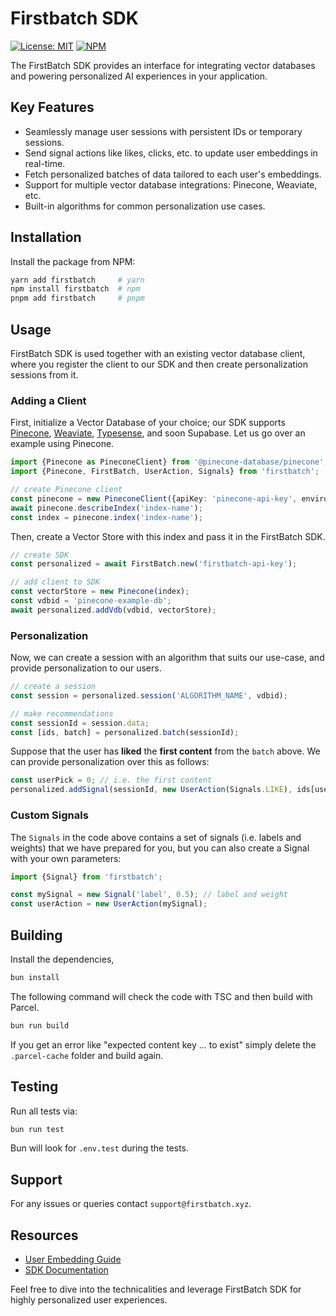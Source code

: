 # Firstbatch SDK

[![License: MIT](https://img.shields.io/badge/license-MIT-yellow.svg)](https://opensource.org/licenses/MIT)
[![NPM](https://img.shields.io/npm/v/firstbatch?logo=npm&color=CB3837)](https://www.npmjs.com/package/firstbatch)

The FirstBatch SDK provides an interface for integrating vector databases and powering personalized AI experiences in your application.

## Key Features

- Seamlessly manage user sessions with persistent IDs or temporary sessions.
- Send signal actions like likes, clicks, etc. to update user embeddings in real-time.
- Fetch personalized batches of data tailored to each user's embeddings.
- Support for multiple vector database integrations: Pinecone, Weaviate, etc.
- Built-in algorithms for common personalization use cases.

## Installation

Install the package from NPM:

```sh
yarn add firstbatch     # yarn
npm install firstbatch  # npm
pnpm add firstbatch     # pnpm
```

## Usage

FirstBatch SDK is used together with an existing vector database client, where you register the client to our SDK and then create personalization sessions from it.

### Adding a Client

First, initialize a Vector Database of your choice; our SDK supports [Pinecone](https://www.npmjs.com/package/@pinecone-database/pinecone), [Weaviate](https://www.npmjs.com/package/weaviate-ts-client), [Typesense](https://www.npmjs.com/package/typesense), and soon Supabase. Let us go over an example using Pinecone.

```ts
import {Pinecone as PineconeClient} from '@pinecone-database/pinecone';
import {Pinecone, FirstBatch, UserAction, Signals} from 'firstbatch';

// create Pinecone client
const pinecone = new PineconeClient({apiKey: 'pinecone-api-key', environment: 'pinecone-env'});
await pinecone.describeIndex('index-name');
const index = pinecone.index('index-name');
```

Then, create a Vector Store with this index and pass it in the FirstBatch SDK.

```ts
// create SDK
const personalized = await FirstBatch.new('firstbatch-api-key');

// add client to SDK
const vectorStore = new Pinecone(index);
const vdbid = 'pinecone-example-db';
await personalized.addVdb(vdbid, vectorStore);
```

### Personalization

Now, we can create a session with an algorithm that suits our use-case, and provide personalization to our users.

```ts
// create a session
const session = personalized.session('ALGORITHM_NAME', vdbid);

// make recommendations
const sessionId = session.data;
const [ids, batch] = personalized.batch(sessionId);
```

Suppose that the user has **liked** the **first content** from the `batch` above. We can provide personalization over this as follows:

```ts
const userPick = 0; // i.e. the first content
personalized.addSignal(sessionId, new UserAction(Signals.LIKE), ids[userPick]);
```

### Custom Signals

The `Signals` in the code above contains a set of signals (i.e. labels and weights) that we have prepared for you, but you can also create a Signal with your own parameters:

```ts
import {Signal} from 'firstbatch';

const mySignal = new Signal('label', 0.5); // label and weight
const userAction = new UserAction(mySignal);
```

## Building

Install the dependencies,

```bash
bun install
```

The following command will check the code with TSC and then build with Parcel.

```bash
bun run build
```

If you get an error like "expected content key ... to exist" simply delete the `.parcel-cache` folder and build again.

## Testing

Run all tests via:

```bash
bun run test
```

Bun will look for `.env.test` during the tests.

## Support

For any issues or queries contact `support@firstbatch.xyz`.

## Resources

- [User Embedding Guide](https://firstbatch.gitbook.io/user-embeddings/)
- [SDK Documentation](https://firstbatch.gitbook.io/firstbatch-sdk/)

Feel free to dive into the technicalities and leverage FirstBatch SDK for highly personalized user experiences.
